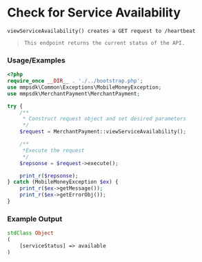 # Check for Service Availability

`viewServiceAvailability() creates a GET request to /heartbeat`

> `This endpoint returns the current status of the API.`

### Usage/Examples

```php
<?php
require_once __DIR__ . './../bootstrap.php';
use mmpsdk\Common\Exceptions\MobileMoneyException;
use mmpsdk\MerchantPayment\MerchantPayment;

try {
    /**
     * Construct request object and set desired parameters
     */
    $request = MerchantPayment::viewServiceAvailability();

    /**
     *Execute the request
     */
    $repsonse = $request->execute();

    print_r($repsonse);
} catch (MobileMoneyException $ex) {
    print_r($ex->getMessage());
    print_r($ex->getErrorObj());
}
```

### Example Output

```php
stdClass Object
(
    [serviceStatus] => available
)
```
